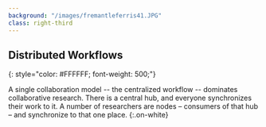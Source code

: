 ```yaml
---
background: "/images/fremantleferris41.JPG"
class: right-third
---
```


## Distributed Workflows
{: style="color: #FFFFFF; font-weight: 500;"}

A single collaboration model -- the centralized workflow -- dominates collaborative research.
There is a central hub, and everyone synchronizes their work to it.
A number of researchers are nodes – consumers of that hub – and synchronize to that one place.
{:.on-white}	
